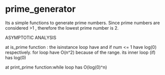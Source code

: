 # prime_generator

Its a simple functions to generate prime numbers. Since prime numbers are considered >1 , therefore the lowest prime number is 2.

ASYMPTOTIC ANALYSIS

at is_prime function : the isinstance loop have and if num <= 1 have log(0) respectively.
for loop have O(n^2) because of the range. its inner loop (if) has log(0)

at print_prime function:while loop has O(log(0)^n)
